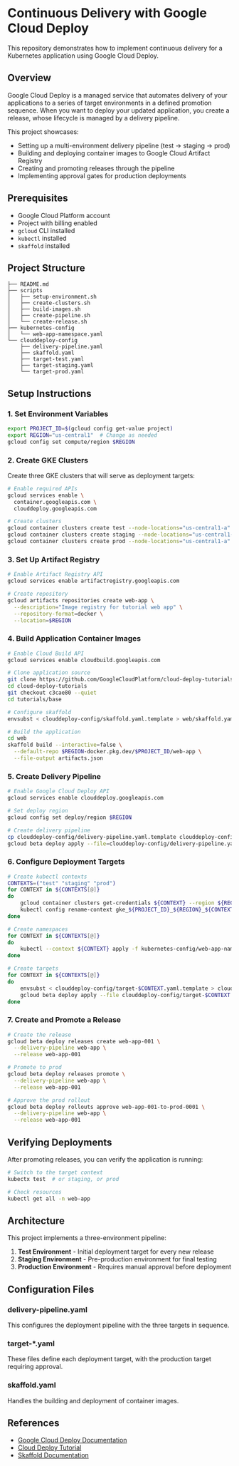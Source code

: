 # Continuous Delivery with Google Cloud Deploy

This repository demonstrates how to implement continuous delivery for a Kubernetes application using Google Cloud Deploy.

## Overview

Google Cloud Deploy is a managed service that automates delivery of your applications to a series of target environments in a defined promotion sequence. When you want to deploy your updated application, you create a release, whose lifecycle is managed by a delivery pipeline.

This project showcases:
- Setting up a multi-environment delivery pipeline (test → staging → prod)
- Building and deploying container images to Google Cloud Artifact Registry
- Creating and promoting releases through the pipeline
- Implementing approval gates for production deployments

## Prerequisites

- Google Cloud Platform account
- Project with billing enabled
- `gcloud` CLI installed
- `kubectl` installed
- `skaffold` installed

## Project Structure

```
├── README.md
├── scripts
│   ├── setup-environment.sh
│   ├── create-clusters.sh
│   ├── build-images.sh  
│   ├── create-pipeline.sh
│   └── create-release.sh
├── kubernetes-config
│   └── web-app-namespace.yaml
└── clouddeploy-config
    ├── delivery-pipeline.yaml
    ├── skaffold.yaml
    ├── target-test.yaml
    ├── target-staging.yaml
    └── target-prod.yaml
```

## Setup Instructions

### 1. Set Environment Variables

```bash
export PROJECT_ID=$(gcloud config get-value project)
export REGION="us-central1"  # Change as needed
gcloud config set compute/region $REGION
```

### 2. Create GKE Clusters

Create three GKE clusters that will serve as deployment targets:

```bash
# Enable required APIs
gcloud services enable \
  container.googleapis.com \
  clouddeploy.googleapis.com

# Create clusters
gcloud container clusters create test --node-locations="us-central1-a" --num-nodes=1
gcloud container clusters create staging --node-locations="us-central1-a" --num-nodes=1
gcloud container clusters create prod --node-locations="us-central1-a" --num-nodes=1
```

### 3. Set Up Artifact Registry

```bash
# Enable Artifact Registry API
gcloud services enable artifactregistry.googleapis.com

# Create repository
gcloud artifacts repositories create web-app \
  --description="Image registry for tutorial web app" \
  --repository-format=docker \
  --location=$REGION
```

### 4. Build Application Container Images

```bash
# Enable Cloud Build API
gcloud services enable cloudbuild.googleapis.com

# Clone application source
git clone https://github.com/GoogleCloudPlatform/cloud-deploy-tutorials.git
cd cloud-deploy-tutorials
git checkout c3cae80 --quiet
cd tutorials/base

# Configure skaffold
envsubst < clouddeploy-config/skaffold.yaml.template > web/skaffold.yaml

# Build the application
cd web
skaffold build --interactive=false \
  --default-repo $REGION-docker.pkg.dev/$PROJECT_ID/web-app \
  --file-output artifacts.json
```

### 5. Create Delivery Pipeline

```bash
# Enable Google Cloud Deploy API
gcloud services enable clouddeploy.googleapis.com

# Set deploy region
gcloud config set deploy/region $REGION

# Create delivery pipeline
cp clouddeploy-config/delivery-pipeline.yaml.template clouddeploy-config/delivery-pipeline.yaml
gcloud beta deploy apply --file=clouddeploy-config/delivery-pipeline.yaml
```

### 6. Configure Deployment Targets

```bash
# Create kubectl contexts
CONTEXTS=("test" "staging" "prod")
for CONTEXT in ${CONTEXTS[@]}
do
    gcloud container clusters get-credentials ${CONTEXT} --region ${REGION}
    kubectl config rename-context gke_${PROJECT_ID}_${REGION}_${CONTEXT} ${CONTEXT}
done

# Create namespaces
for CONTEXT in ${CONTEXTS[@]}
do
    kubectl --context ${CONTEXT} apply -f kubernetes-config/web-app-namespace.yaml
done

# Create targets
for CONTEXT in ${CONTEXTS[@]}
do
    envsubst < clouddeploy-config/target-$CONTEXT.yaml.template > clouddeploy-config/target-$CONTEXT.yaml
    gcloud beta deploy apply --file clouddeploy-config/target-$CONTEXT.yaml
done
```

### 7. Create and Promote a Release

```bash
# Create the release
gcloud beta deploy releases create web-app-001 \
  --delivery-pipeline web-app \
  --release web-app-001

# Promote to prod
gcloud beta deploy releases promote \
  --delivery-pipeline web-app \
  --release web-app-001

# Approve the prod rollout
gcloud beta deploy rollouts approve web-app-001-to-prod-0001 \
  --delivery-pipeline web-app \
  --release web-app-001
```

## Verifying Deployments

After promoting releases, you can verify the application is running:

```bash
# Switch to the target context
kubectx test  # or staging, or prod

# Check resources
kubectl get all -n web-app
```

## Architecture

This project implements a three-environment pipeline:

1. **Test Environment** - Initial deployment target for every new release
2. **Staging Environment** - Pre-production environment for final testing
3. **Production Environment** - Requires manual approval before deployment

## Configuration Files

### delivery-pipeline.yaml

This configures the deployment pipeline with the three targets in sequence.

### target-*.yaml

These files define each deployment target, with the production target requiring approval.

### skaffold.yaml

Handles the building and deployment of container images.

## References

- [Google Cloud Deploy Documentation](https://cloud.google.com/deploy/docs)
- [Cloud Deploy Tutorial](https://cloud.google.com/deploy/docs/tutorials)
- [Skaffold Documentation](https://skaffold.dev/docs/)

